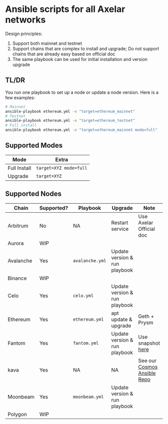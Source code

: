 # Ansible scripts for all Axelar networks

Design principles:

1. Support both mainnet and testnet
1. Support chains that are complex to install and upgrade; Do not support chains that are already easy based on official doc
1. The same playbook can be used for initial installation and version upgrade

## TL/DR

You run one playbook to set up a node or update a node version. Here is a few examples:

```bash
# Mainnet
ansible-playbook ethereum.yml -e "target=ethereum_mainnet"
# Testnet
ansible-playbook ethereum.yml -e "target=ethereum_testnet"
# Full install
ansible-playbook ethereum.yml -e "target=ethereum_mainnet mode=full"
```

## Supported Modes

| Mode         | Extra                  |
| ------------ | ---------------------- |
| Full Install | `target=XYZ mode=full` |
| Upgrade      | `target=XYZ`           |

## Supported Nodes

| Chain     | Supported? | Playbook        | Upgrade                       | Note                                                                         |
| --------- | ---------- | --------------- | ----------------------------- | ---------------------------------------------------------------------------- |
| Arbitrum  | No         | NA              | Restart service               | Use Axelar Official doc                                                      |
| Aurora    | WIP        |                 |                               |                                                                              |
| Avalanche | Yes        | `avalanche.yml` | Update version & run playbook |                                                                              |
| Binance   | WIP        |                 |                               |                                                                              |
| Celo      | Yes        | `celo.yml`      | Update version & run playbook |                                                                              |
| Ethereum  | Yes        | `ethereum.yml`  | apt update & upgrade          | Geth + Prysm                                                                 |
| Fantom    | Yes        | `fantom.yml`    | Update version & run playbook | Use snapshot [here](https://docs.fantom.foundation/node/snapshot-download)   |
| kava      | Yes        | NA              | NA                            | See our [Cosmos Ansible Repo](https://github.com/polkachu/cosmos-validators) |
| Moonbeam  | Yes        | `moonbeam.yml`  | Update version & run playbook |                                                                              |
| Polygon   | WIP        |                 |                               |                                                                              |
